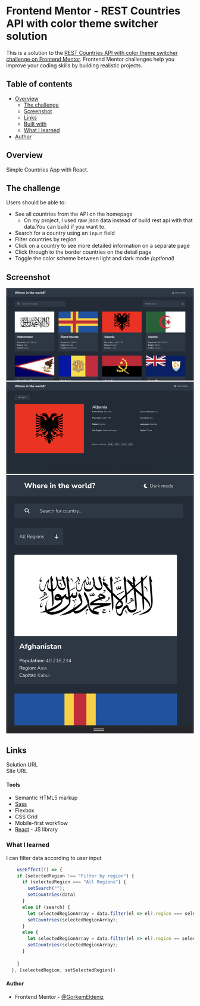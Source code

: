 # Frontend Mentor - REST Countries API with color theme switcher solution

<style>
  * {
    scroll-behavior:smooth;
    scroll-snap-align:center
  }
</style>
This is a solution to the [REST Countries API with color theme switcher challenge on Frontend Mentor](https://www.frontendmentor.io/challenges/rest-countries-api-with-color-theme-switcher-5cacc469fec04111f7b848ca). Frontend Mentor challenges help you improve your coding skills by building realistic projects. 

## Table of contents

- [Overview](#overview)
  - [The challenge](#challenge)
  - [Screenshot](#screenshot)
  - [Links](#links)
  - [Built with](#tools)
  - [What I learned](#learned)
- [Author](#author)


<article id="overview">
  <h1>Overview</h1>
    <p>
    Simple Countries App with React.
    </p>
  </article>

<article id="challenge">
  <h1>The challenge</h1>

  Users should be able to:

- See all countries from the API on the homepage 
  - On my project, I used raw json data instead of build rest api with that data.You can build if you want to. 
- Search for a country using an `input` field
- Filter countries by region
- Click on a country to see more detailed information on a separate page
- Click through to the border countries on the detail page
- Toggle the color scheme between light and dark mode *(optional)*
</article>

<article id="screenshot">
  <h1>Screenshot</h1>
  <img src="./src/assets/1.png" alt="Demo"/>
  <br/>
  <img src="./src/assets/2.png" alt="Demo"/>
  <br/>
  <img src="./src/assets/3.png" alt="Demo"/>
</article>


<article id="links">
  <h1>Links</h1>
  <p>
    <a>Solution URL</a> <br/>
    <a>Site URL</a>
  </p>
 
<article>


<article id="tools">
  <h1>Tools</h1> 

- Semantic HTML5 markup
- [Sass](https://sass-lang.com/)
- Flexbox
- CSS Grid
- Mobile-first workflow
- [React](https://reactjs.org/) - JS library

</article id="learned">

<h1>What I learned</h1>

I can filter data according to user input

```js
    useEffect(() => {
    if (selectedRegion !== "Filter by region") {
      if (selectedRegion === "All Regions") {
        setSearch("");
        setCountries(data)
      }
      else if (search) {
        let selectedRegionArray = data.filter(el => el?.region === selectedRegion && el.name.toLowerCase() === search.toLowerCase())
        setCountries(selectedRegionArray);
      }
      else {
        let selectedRegionArray = data.filter(el => el?.region == selectedRegion);
        setCountries(selectedRegionArray);
      }

    }
  }, [selectedRegion, setSelectedRegion])
```


<article>
  <h1>Author</h1>

- Frontend Mentor - [@GorkemEldeniz](https://www.frontendmentor.io/profile/GorkemEldeniz)

</article>



